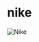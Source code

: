 # nike

![Nike](https://user-images.githubusercontent.com/79521676/120114756-55da9200-c189-11eb-9f6b-4a360863b4a6.gif)
